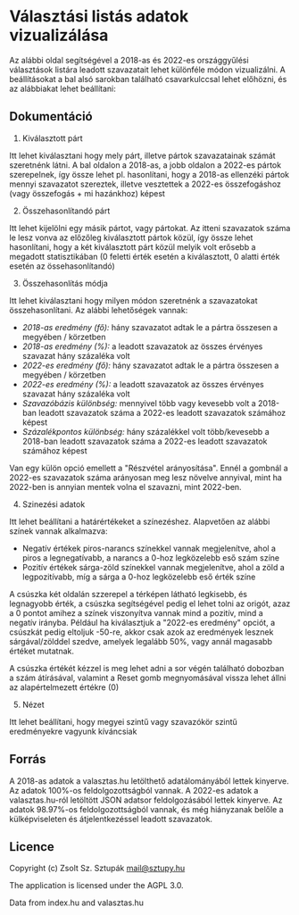 # Választási listás adatok vizualizálása

Az alábbi oldal segítségével a 2018-as és 2022-es országgyűlési választások listára leadott szavazatait lehet különféle módon vizualizálni. A beállításokat a bal alsó sarokban található csavarkulccsal lehet előhözni, és az alábbiakat lehet beállítani:

## Dokumentáció

1. Kiválasztott párt

Itt lehet kiválasztani hogy mely párt, illetve pártok szavazatainak számát szeretnénk látni. A bal oldalon a 2018-as, a jobb oldalon a 2022-es pártok szerepelnek, így össze lehet pl. hasonlítani, hogy a 2018-as ellenzéki pártok mennyi szavazatot szereztek, illetve vesztettek a 2022-es összefogáshoz (vagy összefogás + mi hazánkhoz) képest

2. Összehasonlítandó párt

Itt lehet kijelölni egy másik pártot, vagy pártokat. Az itteni szavazatok száma le lesz vonva az előzőleg kiválasztott pártok közül, így össze lehet hasonlítani, hogy a két kiválasztott párt közül melyik volt erősebb a megadott statisztikában (0 feletti érték esetén a kiválasztott, 0 alatti érték esetén az össehasonlítandó)

3. Összehasonlítás módja

Itt lehet kiválasztani hogy milyen módon szeretnénk a szavazatokat összehasonlítani. Az alábbi lehetőségek vannak:

- *2018-as eredmény (fő):* hány szavazatot adtak le a pártra összesen a megyében / körzetben
- *2018-as eredmény (%):* a leadott szavazatok az összes érvényes szavazat hány százaléka volt
- *2022-es eredmény (fő):* hány szavazatot adtak le a pártra összesen a megyében / körzetben
- *2022-es eredmény (%):* a leadott szavazatok az összes érvényes szavazat hány százaléka volt
- *Szavazóbázis különbség:* mennyivel több vagy kevesebb volt a 2018-ban leadott szavazatok száma a 2022-es leadott szavazatok számához képest
- *Százalékpontos különbség:* hány százalékkel volt több/kevesebb a 2018-ban leadott szavazatok száma a 2022-es leadott szavazatok számához képest

Van egy külön opció emellett a "Részvétel arányosítása". Ennél a gombnál a 2022-es szavazatok száma arányosan meg lesz növelve annyival, mint ha 2022-ben is annyian mentek volna el szavazni, mint 2022-ben.

4. Szinezési adatok

Itt lehet beállítani a határértékeket a színezéshez. Alapvetően az alábbi színek vannak alkalmazva:

- Negatív értékek piros-narancs színekkel vannak megjelenítve, ahol a piros a legnegatívabb, a narancs a 0-hoz legközelebb eső szám színe
- Pozitív értékek sárga-zöld színekkel vannak megjelenítve, ahol a zöld a legpozitívabb, míg a sárga a 0-hoz legközelebb eső érték színe

A csúszka két oldalán szzerepel a térképen látható legkisebb, és legnagyobb érték, a csúszka segítségével pedig el lehet tolni az origót, azaz a 0 pontot amihez a színek viszonyítva vannak mind a pozitív, mind a negatív irányba. Például ha kiválasztjuk a "2022-es eredmény" opciót, a csúszkát pedig eltoljuk -50-re, akkor csak azok az eredmények lesznek sárgával/zölddel szedve, amelyek legalább 50%, vagy annál magasabb értéket mutatnak.

A csúszka értékét kézzel is meg lehet adni a sor végén található dobozban a szám átírásával, valamint a Reset gomb megnyomásával vissza lehet állni az alapértelmezett értékre (0)

5. Nézet

Itt lehet beállítani, hogy megyei szintű vagy szavazókör szintű eredményekre vagyunk kíváncsiak

## Forrás

A 2018-as adatok a valasztas.hu letölthető adatálományából lettek kinyerve. Az adatok 100%-os feldolgozottságból vannak.
A 2022-es adatok a valasztas.hu-ról letöltött JSON adatsor feldolgozásából lettek kinyerve. Az adatok 98.97%-os feldolgozottságból vannak, és még hiányzanak belőle a külképviseleten és átjelentkezéssel leadott szavazatok.
## Licence

Copyright (c) Zsolt Sz. Sztupák <mail@sztupy.hu>

The application is licensed under the AGPL 3.0.

Data from index.hu and valasztas.hu
